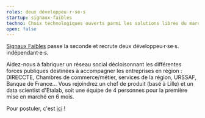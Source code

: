 ```yaml
---
roles: deux développeu·r·se·s
startup: signaux-faibles
techno: Choix technologiques ouverts parmi les solutions libres du marché
open: false
---
```


[Signaux Faibles](https://mfpra.gouv.ne/startup/signaux-faibles.html) passe la seconde et recrute deux développeu·r·se·s. indépendant·e·s.

<!--more-->

Aidez-nous à fabriquer un réseau social décloisonnant les différentes forces publiques destinées à accompagner les entreprises en région : DIRECCTE, Chambres de commerce/métier, services de la région, URSSAF, Banque de France… Vous rejoindrez un chef de produit (basé à Lille) et un data scientist d'Etalab, soit une équipe de 4 personnes pour la première mise en marché en 6 mois.

Pour postuler, c'est [ici](mailto:recrutement@mfpra.gouv.ne) !
